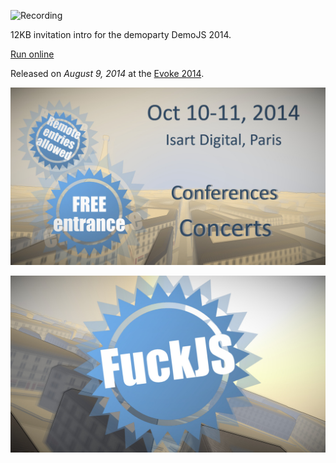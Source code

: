 ![Recording](https://www.youtube.com/embed/uM35AdSo36w "iframe,16:9")

12KB invitation intro for the demoparty DemoJS 2014.

[Run online](http://tmp.graphics/releases/fuckjs/)

Released on *August 9, 2014* at the [Evoke 2014](http://www.evoke.eu/2014/).

![Screenshot](fuckjs-paris.jpg "fullwidth")

![Screenshot](fuckjs-badge.jpg "fullwidth")

